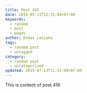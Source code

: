 ```yaml
---
title: Post 416
date: 2016-05-11T12:31:04+07:00
keywords:
  - random
  - post
  - pages
author: Dimas Lanjaka
tags:
  - random post
  - untagged
category:
  - random post
  - uncategorized
updated: 2015-07-13T11:53:08+07:00
---
```

This is content of post 416